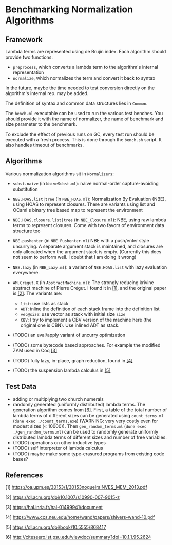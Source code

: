 # Benchmarking Normalization Algorithms

## Framework
Lambda terms are represented using de Brujin index.
Each algorithm should provide two functions:

- `preprocess`, which converts a lambda term to the algorithm's internal representation
- `normalize`, which normalizes the term and convert it back to syntax

In the future, maybe the time needed to test conversion directly
on the algorithm's internal rep. may be added.

The definition of syntax and common data structures lies in `Common`.

The `bench.ml` executable can be used to run the various test benches.
You should provide it with the name of normalizer,
the name of benchmark and size parameter to the benchmark.

To exclude the effect of previous runs on GC,
every test run should be executed with a fresh process.
This is done through the `bench.sh` script.
It also handles timeout of benchmarks.


## Algorithms
Various normalization algorithms sit in `Normalizers`:

- `subst.naive` (in `NaiveSubst.ml`):
naive normal-order capture-avoiding substitution
- `NBE.HOAS.list|tree` (in `NBE_HOAS.ml`):
Normalization By Evaluation (NBE), using HOAS to represent closures.
There are variants using list and OCaml's binary tree based map
to represent the environment
- `NBE.HOAS.closure.list|tree` (in `NBE_Closure.ml`):
NBE, using raw lambda terms to represent closures.
Come with two favors of environment data structure too
- `NBE.pushenter` (in `NBE_Pushenter.ml`)
NBE with a push/enter style uncurrying.
A separate argument stack is maintained,
and closures are only allocated when the argument stack is empty.
(Currently this does not seem to perform well.
I doubt that I am doing it wrong)
- `NBE.lazy` (in `NBE_Lazy.ml`):
a variant of `NBE.HOAS.list` with lazy evaluation everywhere.
- `AM.Crégut.X` (in `AbstractMachine.ml`):
The strongly reducing krivine abstract machine of Pierre Crégut.
I found it in [[1]](#1),
and the original paper is [[2]](#2).
The variants are:

  - `list`: use lists as stack
  - `ADT`: inline the definition of each stack frame into the definition list
  - `vec@size`: use vector as stack with initial size `size`
  - `CBV`: I try to implement a CBV version of the machine here
  (the original one is CBN). Use inlined ADT as stack.

- (TODO) an eval/apply variant of uncurry optimization
- (TODO) some bytecode based approaches.
For example the modified ZAM used in Coq [[3]](#3)
- (TODO) fully lazy, in-place, graph reduction,
found in [[4]](#4)
- (TODO) the suspension lambda calculus in [[5]](#5)


## Test Data

- adding or multiplying two church numerals
- randomly generated (uniformly distributed) lambda terms.
The generation algorithm comes from [[6]](#6).
First, a table of the total number of lambda terms of different sizes
can be generated using `count_terms.ml` (`dune exec ./count_terms.exe`)
(WARNING: very very costly even for modest sizes (< 10000)).
Then `gen_random_terms.ml` (`dune exec ./gen_random_terms.ml`)
can be used to randomly generate uniformly distributed lambda terms
of different sizes and number of free variables.
- (TODO) operations on other inductive types
- (TODO) self interpreter of lambda calculus
- (TODO) maybe make some type-erasured programs from existing code bases?


## References

<a id="1">[1]</a>
<https://oa.upm.es/30153/1/30153nogueiraINVES_MEM_2013.pdf>

<a id="2">[2]</a>
<https://dl.acm.org/doi/10.1007/s10990-007-9015-z>

<a id="3">[3]</a>
<https://hal.inria.fr/hal-01499941/document>

<a id="4">[4]</a>
<https://www.ccs.neu.edu/home/wand/papers/shivers-wand-10.pdf>

<a id="5">[5]</a>
<https://dl.acm.org/doi/book/10.5555/868417>

<a id="6">[6]</a>
<http://citeseerx.ist.psu.edu/viewdoc/summary?doi=10.1.1.95.2624>
